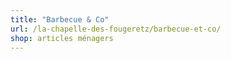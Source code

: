 ```yaml
---
title: "Barbecue & Co"
url: /la-chapelle-des-fougeretz/barbecue-et-co/
shop: articles ménagers
---
```

